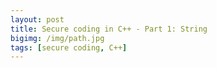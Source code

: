 ```yaml
---
layout: post
title: Secure coding in C++ - Part 1: String
bigimg: /img/path.jpg
tags: [secure coding, C++]
---
```



